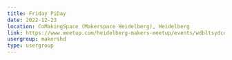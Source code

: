 ```yaml
---
title: Friday PiDay
date: 2022-12-23
location: CoMakingSpace (Makerspace Heidelberg), Heidelberg
link: https://www.meetup.com/heidelberg-makers-meetup/events/wdbltsydcqbfc/
usergroup: makershd
type: usergroup
---
```

